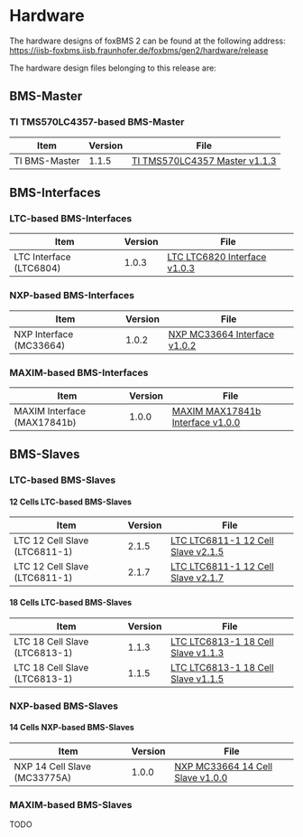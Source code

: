 # Hardware

The hardware designs of foxBMS 2 can be found at the following address:
https://iisb-foxbms.iisb.fraunhofer.de/foxbms/gen2/hardware/release

The hardware design files belonging to this release are:

## BMS-Master

### TI TMS570LC4357-based BMS-Master

| Item                          | Version | File                                                                                                                                            |
|-------------------------------|---------|-------------------------------------------------------------------------------------------------------------------------------------------------|
| TI BMS-Master                 | 1.1.5   | [TI TMS570LC4357 Master v1.1.3](https://iisb-foxbms.iisb.fraunhofer.de/foxbms/gen2/hardware/release/master-v1.1.5.zip)                          |

## BMS-Interfaces

### LTC-based BMS-Interfaces

| Item                          | Version   | File                                                                                                                                          |
|-------------------------------|-----------|-----------------------------------------------------------------------------------------------------------------------------------------------|
| LTC Interface (LTC6804)       | 1.0.3     | [LTC LTC6820 Interface v1.0.3](https://iisb-foxbms.iisb.fraunhofer.de/foxbms/gen2/hardware/release/interface-ltc-ltc6820-v1.0.3.zip)          |

### NXP-based BMS-Interfaces

| Item                          | Version   | File                                                                                                                                          |
|-------------------------------|-----------|-----------------------------------------------------------------------------------------------------------------------------------------------|
| NXP Interface (MC33664)       | 1.0.2     | [NXP MC33664 Interface v1.0.2](https://iisb-foxbms.iisb.fraunhofer.de/foxbms/gen2/hardware/release/interface-nxp-mc33664-v1.0.2.zip)          |


### MAXIM-based BMS-Interfaces

| Item                          | Version   | File                                                                                                                                          |
|-------------------------------|-----------|-----------------------------------------------------------------------------------------------------------------------------------------------|
| MAXIM Interface (MAX17841b)   | 1.0.0     | [MAXIM MAX17841b Interface v1.0.0](https://iisb-foxbms.iisb.fraunhofer.de/foxbms/gen2/hardware/release/interface-maxim-max17841b-v1.0.0.zip)  |

## BMS-Slaves

### LTC-based BMS-Slaves

#### 12 Cells LTC-based BMS-Slaves

| Item                          | Version   | File                                                                                                                                          |
|-------------------------------|-----------|-----------------------------------------------------------------------------------------------------------------------------------------------|
| LTC 12 Cell Slave (LTC6811-1) | 2.1.5     | [LTC LTC6811-1 12 Cell Slave v2.1.5](https://iisb-foxbms.iisb.fraunhofer.de/foxbms/gen2/hardware/release/slave-12-ltc-ltc6811-1-v2.1.5.zip)   |
| LTC 12 Cell Slave (LTC6811-1) | 2.1.7     | [LTC LTC6811-1 12 Cell Slave v2.1.7](https://iisb-foxbms.iisb.fraunhofer.de/foxbms/gen2/hardware/release/slave-12-ltc-ltc6811-1-v2.1.7.zip)   |

#### 18 Cells LTC-based BMS-Slaves

| Item                          | Version   | File                                                                                                                                          |
|-------------------------------|-----------|-----------------------------------------------------------------------------------------------------------------------------------------------|
| LTC 18 Cell Slave (LTC6813-1) | 1.1.3     | [LTC LTC6813-1 18 Cell Slave v1.1.3](https://iisb-foxbms.iisb.fraunhofer.de/foxbms/gen2/hardware/release/slave-18-ltc-ltc6813-1-v1.1.3.zip)   |
| LTC 18 Cell Slave (LTC6813-1) | 1.1.5     | [LTC LTC6813-1 18 Cell Slave v1.1.5](https://iisb-foxbms.iisb.fraunhofer.de/foxbms/gen2/hardware/release/slave-18-ltc-ltc6813-1-v1.1.5.zip)   |

### NXP-based BMS-Slaves

#### 14 Cells NXP-based BMS-Slaves

| Item                          | Version   | File                                                                                                                                          |
|-------------------------------|-----------|-----------------------------------------------------------------------------------------------------------------------------------------------|
| NXP 14 Cell Slave (MC33775A)  | 1.0.0     | [NXP MC33664 14 Cell Slave v1.0.0](https://iisb-foxbms.iisb.fraunhofer.de/foxbms/gen2/hardware/release/slave-14-nxp-mc33775a-v1.0.0.zip)      |

### MAXIM-based BMS-Slaves

TODO
